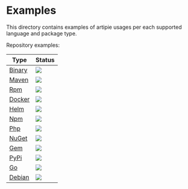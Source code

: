 # Examples

This directory contains examples of artipie usages per each supported language and package type.

Repository examples:

| Type  | Status   |
|---|---|
| [Binary](./binary) | [![](https://github.com/artipie/artipie/workflows/Proof::binary/badge.svg)](./binary) |
| [Maven](./maven) | [![](https://github.com/artipie/artipie/workflows/Proof::maven/badge.svg)](./maven) |
| [Rpm](./rpm) | [![](https://github.com/artipie/artipie/workflows/Proof::rpm/badge.svg)](./rpm) |
| [Docker](./docker) | [![](https://github.com/artipie/artipie/workflows/Proof::docker/badge.svg)](./docker) |
| [Helm](./helm) | [![](https://github.com/artipie/artipie/workflows/Proof::helm/badge.svg)](./helm) |
| [Npm](./npm) | [![](https://github.com/artipie/artipie/workflows/Proof::npm/badge.svg)](./npm) |
| [Php](./php) | [![](https://github.com/artipie/artipie/workflows/Proof::php/badge.svg)](./php) |
| [NuGet](./nuget) | [![](https://github.com/artipie/artipie/workflows/Proof::nuget/badge.svg)](./nuget) |
| [Gem](./gem) | [![](https://github.com/artipie/artipie/workflows/Proof::gem/badge.svg)](./gem) |
| [PyPi](./pypi) | [![](https://github.com/artipie/artipie/workflows/Proof::pypi/badge.svg)](./pypi) |
| [Go](./go) | [![](https://github.com/artipie/artipie/workflows/Proof::go/badge.svg)](./go) |
| [Debian](./debian) | [![](https://github.com/artipie/artipie/workflows/Proof::debian/badge.svg)](./debian) |